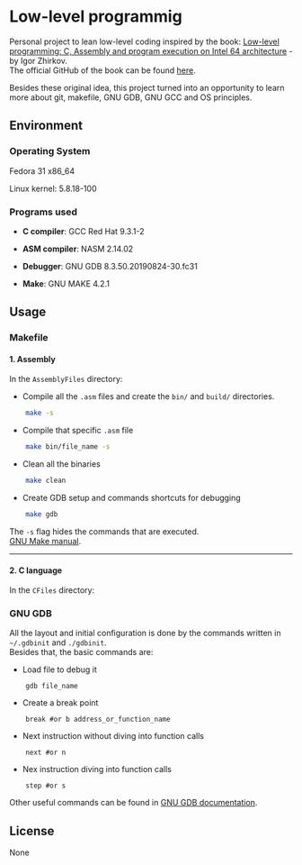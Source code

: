 # Low-level programmig

Personal project to lean low-level coding inspired by the book: [Low-level programming: C, Assembly and program execution on Intel 64 architecture](https://www.apress.com/br/book/9781484224021) - by Igor Zhirkov.  
The official GitHub of the book can be found [here](https://github.com/Apress/low-level-programming).

Besides these original idea, this project turned into an opportunity to learn more about git, makefile, GNU GDB, GNU GCC and OS principles.

## Environment

### Operating System
Fedora 31 x86_64

Linux kernel: 5.8.18-100

### Programs used
* __C compiler__: GCC Red Hat 9.3.1-2

* __ASM compiler__: NASM 2.14.02

* __Debugger__: GNU GDB 8.3.50.20190824-30.fc31

* __Make__: GNU MAKE 4.2.1


## Usage 

### Makefile  
#### 1. Assembly
In the `AssemblyFiles` directory:
- Compile all the `.asm` files and create the `bin/` and `build/` directories.
```bash     
    make -s
```
- Compile that specific `.asm` file 
```bash 
    make bin/file_name -s
```
- Clean all the binaries 
```bash
    make clean 
```
- Create GDB setup and commands shortcuts for debugging
```bash
    make gdb
``` 

The `-s` flag hides the commands that are executed.  
[GNU Make manual](https://www.gnu.org/software/make/manual/make.html).  

---
#### 2. C language
In the `CFiles` directory:


### GNU GDB

All the layout and initial configuration is done by the commands written in `~/.gdbinit` and `./gdbinit`.  
Besides that, the basic commands are:
- Load file to debug it
```gdb
    gdb file_name
```
- Create a break point
```gdb
    break #or b address_or_function_name
```  
- Next instruction without diving into function calls
```gdb
    next #or n
```  
- Nex instruction diving into function calls
```gdb
    step #or s
```

Other useful commands can be found in [GNU GDB documentation](https://www.gnu.org/software/gdb/documentation/).


## License 

None
